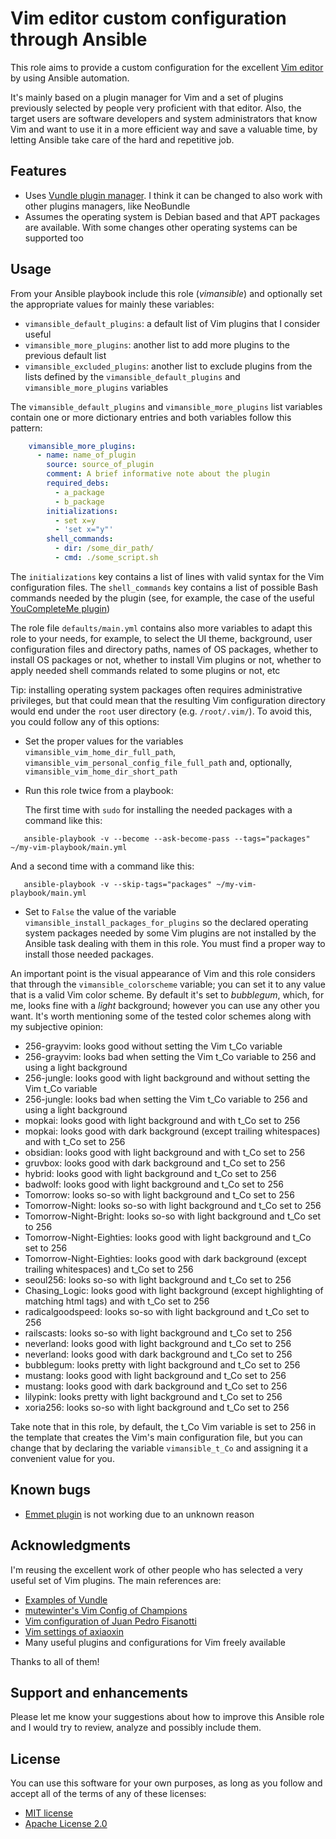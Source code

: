 Vim editor custom configuration through Ansible
===============================================

This role aims to provide a custom configuration for the excellent
[Vim editor](http://www.vim.org) by using Ansible automation.

It's mainly based on a plugin manager for Vim and a set of plugins previously
selected by people very proficient with that editor. Also, the target users are
software developers and system administrators that know Vim and want to use it
in a more efficient way and save a valuable time, by letting Ansible take care
of the hard and repetitive job.

Features
--------

- Uses [Vundle plugin manager](https://github.com/VundleVim/Vundle.vim).
I think it can be changed to also work with other plugins managers, like
NeoBundle
- Assumes the operating system is Debian based and that APT packages are
available. With some changes other operating systems can be supported too

Usage
-----

From your Ansible playbook include this role (*vimansible*) and optionally set
the appropriate values for mainly these variables:

- `vimansible_default_plugins`: a default list of Vim plugins that I consider
useful
- `vimansible_more_plugins`: another list to add more plugins to the previous
default list
- `vimansible_excluded_plugins`: another list to exclude plugins from the lists
defined by the `vimansible_default_plugins` and `vimansible_more_plugins`
variables

The `vimansible_default_plugins` and `vimansible_more_plugins` list variables
contain one or more dictionary entries and both variables follow this pattern:

```YAML
    vimansible_more_plugins:
      - name: name_of_plugin
        source: source_of_plugin
        comment: A brief informative note about the plugin
        required_debs:
          - a_package
          - b_package
        initializations:
          - set x=y
          - 'set x="y"'
        shell_commands:
          - dir: /some_dir_path/
          - cmd: ./some_script.sh
```

The `initializations` key contains a list of lines with valid syntax for the
Vim configuration files. The `shell_commands` key contains a list of possible
Bash commands needed by the plugin (see, for example, the case of the useful
[YouCompleteMe plugin](https://github.com/blueyed/YouCompleteMe))

The role file `defaults/main.yml` contains also more variables to adapt this
role to your needs, for example, to select the UI theme, background, user
configuration files and directory paths, names of OS packages, whether to
install OS packages or not, whether to install Vim plugins or not, whether to
apply needed shell commands related to some plugins or not, etc

Tip: installing operating system packages often requires administrative
privileges, but that could mean that the resulting Vim configuration directory
would end under the `root` user directory (e.g. `/root/.vim/`). To avoid this,
you could follow any of this options:

* Set the proper values for the variables `vimansible_vim_home_dir_full_path`,
`vimansible_vim_personal_config_file_full_path` and, optionally,
`vimansible_vim_home_dir_short_path`
* Run this role twice from a playbook:

  The first time with `sudo` for installing the needed packages with a command
  like this:

```Shell
   ansible-playbook -v --become --ask-become-pass --tags="packages" ~/my-vim-playbook/main.yml
```

   And a second time with a command like this:

```Shell
   ansible-playbook -v --skip-tags="packages" ~/my-vim-playbook/main.yml
```

* Set to `False` the value of the variable
`vimansible_install_packages_for_plugins` so the declared operating system
packages needed by some Vim plugins are not installed by the Ansible task
dealing with them in this role. You must find a proper way to install those
needed packages.

An important point is the visual appearance of Vim and this role considers that
through the `vimansible_colorscheme` variable; you can set it to any value that
is a valid Vim color scheme. By default it's set to *bubblegum*, which, for me,
looks fine with a *light* background; however you can use any other you want.
It's worth mentioning some of the tested color schemes along with my
subjective opinion:

* 256-grayvim: looks good without setting the Vim t_Co variable
* 256-grayvim: looks bad when setting the Vim t_Co variable to 256 and using a
light background
* 256-jungle: looks good with light background and without setting the Vim
t_Co variable
* 256-jungle: looks bad when setting the Vim t_Co variable to 256 and using a
light background
* mopkai: looks good with light background and with t_Co set to 256
* mopkai: looks good with dark background (except trailing whitespaces) and
with t_Co set to 256
* obsidian: looks good with light background and with t_Co set to 256
* gruvbox: looks good with dark background and t_Co set to 256
* hybrid: looks good with light background and t_Co set to 256
* badwolf: looks good with light background and t_Co set to 256
* Tomorrow: looks so-so with light background and t_Co set to 256
* Tomorrow-Night: looks so-so with light background and t_Co set to 256
* Tomorrow-Night-Bright: looks so-so with light background and t_Co set to 256
* Tomorrow-Night-Eighties: looks good with light background and t_Co set to 256
* Tomorrow-Night-Eighties: looks good with dark background (except trailing
whitespaces) and t_Co set to 256
* seoul256: looks so-so with light background and t_Co set to 256
* Chasing_Logic: looks good with light background (except highlighting of
matching html tags) and with t_Co set to 256
* radicalgoodspeed: looks so-so with light background and t_Co set to 256
* railscasts: looks so-so with light background and t_Co set to 256
* neverland: looks good with light background and t_Co set to 256
* neverland: looks good with dark background and t_Co set to 256
* bubblegum: looks pretty with light background and t_Co set to 256
* mustang: looks good with light background and t_Co set to 256
* mustang: looks good with dark background and t_Co set to 256
* lilypink: looks pretty with light background and t_Co set to 256
* xoria256: looks so-so with light background and t_Co set to 256

Take note that in this role, by default, the t_Co Vim variable is set to 256 in
the template that creates the Vim's main configuration file, but you can change
that by declaring the variable `vimansible_t_Co` and assigning it a convenient
value for you.

Known bugs
----------

* [Emmet plugin](https://github.com/mattn/emmet-vim) is not working due to an
unknown reason

Acknowledgments
---------------

I'm reusing the excellent work of other people who has selected a very useful
set of Vim plugins. The main references are:

- [Examples of Vundle](https://github.com/VundleVim/Vundle.vim/wiki/Examples)
- [mutewinter's Vim Config of Champions](https://github.com/mutewinter/dot_vim)
- [Vim configuration of Juan Pedro Fisanotti](https://github.com/fisadev/fisa-vim-config)
- [Vim settings of axiaoxin](https://github.com/axiaoxin/vim-settings)
- Many useful plugins and configurations for Vim freely available

Thanks to all of them!

Support and enhancements
------------------------

Please let me know your suggestions about how to improve this Ansible role
and I would try to review, analyze and possibly include them.

License
-------

You can use this software for your own purposes, as long as you follow and
accept all of the terms of any of these licenses:

* [MIT license](www.opensource.org/licenses/mit-license.php)
* [Apache License 2.0](www.apache.org/licenses/LICENSE-2.0)
